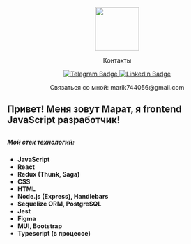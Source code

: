 <div id="header" align="center">
  <img src="https://media.giphy.com/media/M9gbBd9nbDrOTu1Mqx/giphy.gif" width="100"/>
</div>
<div id="badges" align="center">
<p>Контакты<p>
  <a href="http://t.me/MaratEsiev">
    <img src="https://img.shields.io/badge/Telegram-blue?style=for-the-badge&logo=telegram&logoColor=white" alt="Telegram Badge"/>
  </a>
  <a href="your-linkedin-URL">
    <img src="https://img.shields.io/badge/LinkedIn-green?style=for-the-badge&logo=linkedin&logoColor=white" alt="LinkedIn Badge"/>
  </a>
</div>
<div id="mar" align="center">
  <p>Связаться со мной: marik744056@gmail.com </p> 
</div>

<h2>Привет! Меня зовут Марат, я frontend JavaScript разработчик!<h2>
<h5>Мой стек технологий:<br><h5>
<h4>
<ul>
<li>JavaScript</li>
<li>React</li>
<li>Redux (Thunk, Saga)</li>
<li>CSS</li>
<li>HTML</li>
<li>Node.js (Express), Handlebars</li>
<li>Sequelize ORM, PostgreSQL</li>
<li>Jest</li>
<li>Figma</li>
<li>MUI, Bootstrap</li>
<li>Typescript (в процессе)</li>
</ul><h4>


